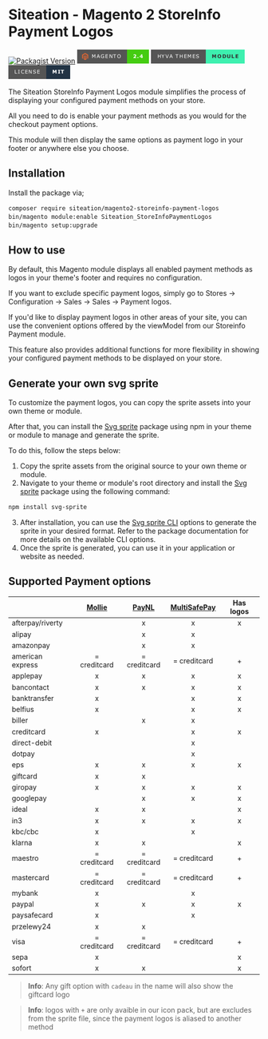 # Siteation - Magento 2 StoreInfo Payment Logos

[![Packagist Version](https://img.shields.io/packagist/v/siteation/magento2-agento2-storeinfo-payment-logos?style=for-the-badge)](https://packagist.org/packages/siteation/magento2-agento2-storeinfo-payment-logos)
![Supported Magento Versions](https://raw.githubusercontent.com/Siteation/.github/main/assets/badges/magento-2.4-support.png)
[![Hyvä Themes Module](https://raw.githubusercontent.com/Siteation/.github/main/assets/badges/hyva-module.png)](https://hyva.io/)
[![License](https://raw.githubusercontent.com/Siteation/.github/main/assets/badges/license.png)](https://github.com/Siteation/magento2-storeinfo-payment-logos/blob/main/LICENSE)

The Siteation StoreInfo Payment Logos module simplifies the process of displaying your configured payment methods on your store.

All you need to do is enable your payment methods as you would for the checkout payment options.

This module will then display the same options as payment logo in your footer or anywhere else you choose.

## Installation

Install the package via;

```bash
composer require siteation/magento2-storeinfo-payment-logos
bin/magento module:enable Siteation_StoreInfoPaymentLogos
bin/magento setup:upgrade
```

## How to use

By default, this Magento module displays all enabled payment methods as logos in your theme's footer and requires no configuration.

If you want to exclude specific payment logos,
simply go to Stores → Configuration → Sales → Sales → Payment logos.

If you'd like to display payment logos in other areas of your site,
you can use the convenient options offered by the viewModel from our Storeinfo Payment module.

This feature also provides additional functions for more flexibility in showing your configured payment methods to be displayed on your store.

## Generate your own svg sprite

To customize the payment logos, you can copy the sprite assets into your own theme or module.

After that, you can install the [Svg sprite] package using npm in your theme or module to manage and generate the sprite.

To do this, follow the steps below:

1. Copy the sprite assets from the original source to your own theme or module.
2. Navigate to your theme or module's root directory and install the [Svg sprite] package using the following command:

```bash
npm install svg-sprite
```

3. After installation, you can use the [Svg sprite CLI](https://github.com/svg-sprite/svg-sprite/blob/main/docs/command-line.md) options to generate the sprite in your desired format. Refer to the package documentation for more details on the available CLI options.
4. Once the sprite is generated, you can use it in your application or website as needed.

[Svg sprite]: https://www.npmjs.com/package/svg-sprite

## Supported Payment options

<!-- TODO update filter -->
<!-- TODO create missing icons -->
<!-- TODO check payment codes for provider -->

|                  |   [Mollie]   |   [PayNL]    | [MultiSafePay] | Has logos |
| ---------------- | :----------: | :----------: | :------------: | :-------: |
| afterpay/riverty |              |      x       |       x        |     x     |
| alipay           |              |      x       |       x        |           |
| amazonpay        |              |      x       |       x        |           |
| american express | = creditcard | = creditcard |  = creditcard  |     +     |
| applepay         |      x       |      x       |       x        |     x     |
| bancontact       |      x       |      x       |       x        |     x     |
| banktransfer     |      x       |              |       x        |     x     |
| belfius          |      x       |              |       x        |     x     |
| biller           |              |      x       |       x        |           |
| creditcard       |      x       |              |       x        |     x     |
| direct-debit     |              |              |       x        |           |
| dotpay           |              |              |       x        |           |
| eps              |      x       |      x       |       x        |     x     |
| giftcard         |      x       |      x       |                |           |
| giropay          |      x       |      x       |       x        |     x     |
| googlepay        |              |      x       |       x        |     x     |
| ideal            |      x       |      x       |                |     x     |
| in3              |      x       |      x       |       x        |     x     |
| kbc/cbc          |      x       |              |       x        |           |
| klarna           |      x       |      x       |                |     x     |
| maestro          | = creditcard | = creditcard |  = creditcard  |     +     |
| mastercard       | = creditcard | = creditcard |  = creditcard  |     +     |
| mybank           |      x       |              |       x        |           |
| paypal           |      x       |      x       |       x        |     x     |
| paysafecard      |      x       |              |       x        |           |
| przelewy24       |      x       |      x       |                |           |
| visa             | = creditcard | = creditcard |  = creditcard  |     +     |
| sepa             |      x       |              |                |     x     |
| sofort           |      x       |      x       |                |     x     |

> **Info**: Any gift option with `cadeau` in the name will also show the giftcard logo

> **Info**: logos with `+` are only avaible in our icon pack,
> but are excludes from the sprite file,
> since the payment logos is aliased to another method

[Mollie]: https://github.com/mollie/magento2
[PayNL]: https://github.com/paynl/magento2-plugin
[MultiSafePay]: https://github.com/MultiSafepay/magento2

